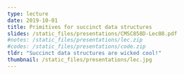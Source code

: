 ```yaml
---
type: lecture
date: 2019-10-01
title: Primitives for succinct data structures
slides: /static_files/presentations/CMSC858D-Lec08.pdf
#notes: /static_files/presentations/lec.zip
#codes: /static_files/presentations/code.zip
tldr: "Succinct data structures are wicked cool!"
thumbnail: /static_files/presentations/lec.jpg
---
```

